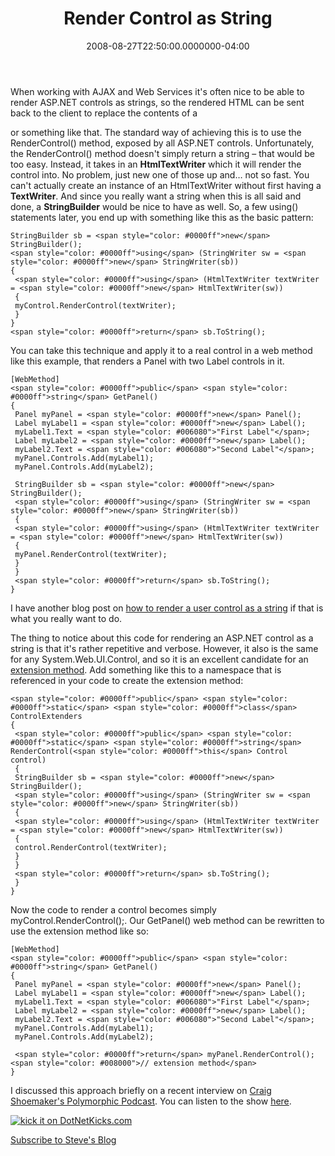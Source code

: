 ﻿---
title: Render Control as String
date: "2008-08-27T22:50:00.0000000-04:00"
description: When working with AJAX and Web Services it's often nice to be able
featuredImage: img/render-control-as-string-featured.png
---

When working with AJAX and Web Services it's often nice to be able to render ASP.NET controls as strings, so the rendered HTML can be sent back to the client to replace the contents of a <div> or something like that. The standard way of achieving this is to use the RenderControl() method, exposed by all ASP.NET controls. Unfortunately, the RenderControl() method doesn't simply return a string – that would be too easy. Instead, it takes in an **HtmlTextWriter** which it will render the control into. No problem, just new one of those up and… not so fast. You can't actually create an instance of an HtmlTextWriter without first having a **TextWriter**. And since you really want a string when this is all said and done, a **StringBuilder** would be nice to have as well. So, a few using() statements later, you end up with something like this as the basic pattern:

```
StringBuilder sb = <span style="color: #0000ff">new</span> StringBuilder();
<span style="color: #0000ff">using</span> (StringWriter sw = <span style="color: #0000ff">new</span> StringWriter(sb))
{
 <span style="color: #0000ff">using</span> (HtmlTextWriter textWriter = <span style="color: #0000ff">new</span> HtmlTextWriter(sw))
 {
 myControl.RenderControl(textWriter);
 }
}
<span style="color: #0000ff">return</span> sb.ToString();
```

You can take this technique and apply it to a real control in a web method like this example, that renders a Panel with two Label controls in it.

```
[WebMethod]
<span style="color: #0000ff">public</span> <span style="color: #0000ff">string</span> GetPanel()
{
 Panel myPanel = <span style="color: #0000ff">new</span> Panel();
 Label myLabel1 = <span style="color: #0000ff">new</span> Label();
 myLabel1.Text = <span style="color: #006080">"First Label"</span>;
 Label myLabel2 = <span style="color: #0000ff">new</span> Label();
 myLabel2.Text = <span style="color: #006080">"Second Label"</span>;
 myPanel.Controls.Add(myLabel1);
 myPanel.Controls.Add(myLabel2);

 StringBuilder sb = <span style="color: #0000ff">new</span> StringBuilder();
 <span style="color: #0000ff">using</span> (StringWriter sw = <span style="color: #0000ff">new</span> StringWriter(sb))
 {
 <span style="color: #0000ff">using</span> (HtmlTextWriter textWriter = <span style="color: #0000ff">new</span> HtmlTextWriter(sw))
 {
 myPanel.RenderControl(textWriter);
 }
 }
 <span style="color: #0000ff">return</span> sb.ToString();
}
```

I have another blog post on [how to render a user control as a string](http://aspadvice.com/blogs/ssmith/archive/2007/10/19/Render-User-Control-as-String-Template.aspx) if that is what you really want to do.

The thing to notice about this code for rendering an ASP.NET control as a string is that it's rather repetitive and verbose. However, it also is the same for any System.Web.UI.Control, and so it is an excellent candidate for an [extension method](http://en.wikipedia.org/wiki/Extension_method). Add something like this to a namespace that is referenced in your code to create the extension method:

```
<span style="color: #0000ff">public</span> <span style="color: #0000ff">static</span> <span style="color: #0000ff">class</span> ControlExtenders
{
 <span style="color: #0000ff">public</span> <span style="color: #0000ff">static</span> <span style="color: #0000ff">string</span> RenderControl(<span style="color: #0000ff">this</span> Control control)
 {
 StringBuilder sb = <span style="color: #0000ff">new</span> StringBuilder();
 <span style="color: #0000ff">using</span> (StringWriter sw = <span style="color: #0000ff">new</span> StringWriter(sb))
 {
 <span style="color: #0000ff">using</span> (HtmlTextWriter textWriter = <span style="color: #0000ff">new</span> HtmlTextWriter(sw))
 {
 control.RenderControl(textWriter);
 }
 }
 <span style="color: #0000ff">return</span> sb.ToString();
 }
}
```

Now the code to render a control becomes simply myControl.RenderControl();. Our GetPanel() web method can be rewritten to use the extension method like so:

```
[WebMethod]
<span style="color: #0000ff">public</span> <span style="color: #0000ff">string</span> GetPanel()
{
 Panel myPanel = <span style="color: #0000ff">new</span> Panel();
 Label myLabel1 = <span style="color: #0000ff">new</span> Label();
 myLabel1.Text = <span style="color: #006080">"First Label"</span>;
 Label myLabel2 = <span style="color: #0000ff">new</span> Label();
 myLabel2.Text = <span style="color: #006080">"Second Label"</span>;
 myPanel.Controls.Add(myLabel1);
 myPanel.Controls.Add(myLabel2);

 <span style="color: #0000ff">return</span> myPanel.RenderControl(); <span style="color: #008000">// extension method</span>
}
```

I discussed this approach briefly on a recent interview on [Craig Shoemaker's Polymorphic Podcast](http://polymorphicpodcast.com/). You can listen to the show [here](http://polymorphicpodcast.com/shows/webperformance).

[![kick it on DotNetKicks.com](https://www.dotnetkicks.com/Services/Images/KickItImageGenerator.ashx?url=http%3a%2f%2fstevesmithblog.com%2fblog%2frender-control-as-string%2f)](http://www.dotnetkicks.com/kick/?url=http%3a%2f%2fstevesmithblog.com%2fblog%2frender-control-as-string%2f)

[Subscribe to Steve's Blog](http://feeds.stevesmithblog.com/StevenSmith)

